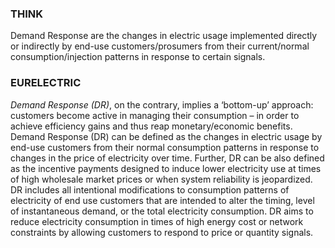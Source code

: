 ### THINK
Demand Response are the changes in electric usage implemented directly or indirectly by end-use customers/prosumers from their current/normal consumption/injection patterns in response to certain signals.

### EURELECTRIC
*Demand Response (DR)*, on the contrary, implies a ‘bottom-up’ approach: customers become active in managing their consumption – in order to achieve efficiency gains and thus reap monetary/economic benefits. Demand Response (DR) can be defined as the changes in electric usage by end-use customers from their normal consumption patterns in response to changes in the price of electricity over time. Further, DR can be also defined as the incentive payments designed to induce lower electricity use at times of high wholesale market prices or when system reliability is jeopardized. DR includes all intentional modifications to consumption patterns of electricity of end use customers that are intended to alter the timing, level of instantaneous demand, or the total electricity consumption. DR aims to reduce electricity consumption in times of high energy cost or network constraints by allowing customers to respond to price or quantity signals.